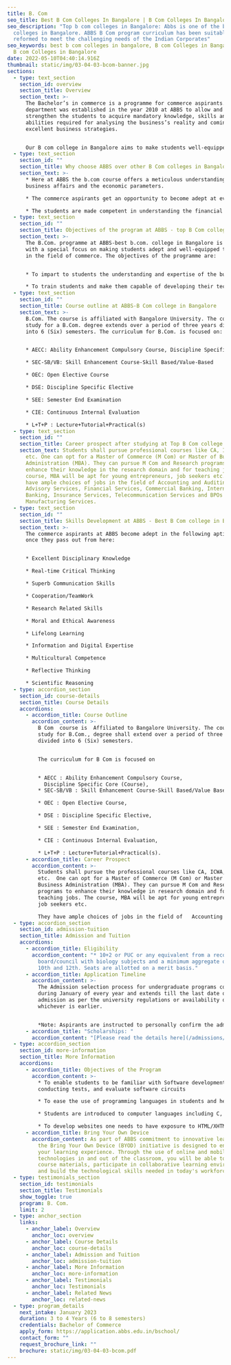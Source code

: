 ```yaml
---
title: B. Com
seo_title: Best B Com Colleges In Bangalore | B Com Colleges In Bangalore
seo_description: "Top b com colleges in Bangalore: Abbs is one of the best b com
  colleges in Bangalore. ABBS B Com program curriculum has been suitably
  reformed to meet the challenging needs of the Indian Corporates"
seo_keywords: best b com colleges in bangalore, B com Colleges in Bangalore, Top
  B com Colleges in Bangalore
date: 2022-05-10T04:40:14.916Z
thumbnail: static/img/03-04-03-bcom-banner.jpg
sections:
  - type: text_section
    section_id: overview
    section_title: Overview
    section_text: >-
      The Bachelor’s in commerce is a programme for commerce aspirants. This
      department was established in the year 2010 at ABBS to allow and
      strengthen the students to acquire mandatory knowledge, skills and
      abilities required for analysing the business’s reality and coming up with
      excellent business strategies.


      Our B com college in Bangalore aims to make students well-equipped with conceptual and practical knowledge of commerce and the business world. The students here are made ready to face challenges when they are hired by organizations and prove themselves deserving professionals. The course is structured in a way to help the students develop their entrepreneurial mindset and skills.
  - type: text_section
    section_id: ""
    section_title: Why choose ABBS over other B Com colleges in Bangalore
    section_text: >-
      * Here at ABBS the b.com course offers a meticulous understanding of
      business affairs and the economic parameters.

      * The commerce aspirants get an opportunity to become adept at evaluating numerous systems, policy guidelines and methods required to manage an ever-changing organization’s environment. 

      * The students are made competent in understanding the financial system, the country’s constituents, the foundation on which business operates, inter-linkages and government compliance guidelines along with a meticulous understanding of commerce and business management.
  - type: text_section
    section_id: ""
    section_title: Objectives of the program at ABBS - top B Com college in Bangalore
    section_text: >-
      The B.Com. programme at ABBS-best b.com. college in Bangalore is designed
      with a special focus on making students adept and well-equipped to serve
      in the field of commerce. The objectives of the programme are:


      * To impart to students the understanding and expertise of the business world and its strategies. We endeavour to make each student competent with the practical skills and problem-solving approach concerned with business matters.

      * To train students and make them capable of developing their technical skills so that big organizations are always ready to hire them for a good position. The course is designed to allow students to upskill and reskill their learning ability even in the future.
  - type: text_section
    section_id: ""
    section_title: Course outline at ABBS-B Com college in Bangalore
    section_text: >-
      B.Com. The course is affiliated with Bangalore University. The course of
      study for a B.Com. degree extends over a period of three years divided
      into 6 (Six) semesters. The curriculum for B.Com. is focused on: 


      * AECC: Ability Enhancement Compulsory Course, Discipline Specific Core (Course)

      * SEC-SB/VB: Skill Enhancement Course-Skill Based/Value-Based

      * OEC: Open Elective Course 

      * DSE: Discipline Specific Elective 

      * SEE: Semester End Examination 

      * CIE: Continuous Internal Evaluation

      * L+T+P : Lecture+Tutorial+Practical(s)
  - type: text_section
    section_id: ""
    section_title: Career prospect after studying at Top B Com college in Bangalore
    section_text: Students shall pursue professional courses like CA, ICWA, CS, CMA
      etc. One can opt for a Master of Commerce (M Com) or Master of Business
      Administration (MBA). They can pursue M Com and Research programs to
      enhance their knowledge in the research domain and for teaching jobs. The
      course, MBA will be apt for young entrepreneurs, job seekers etc. They
      have ample choices of jobs in the field of Accounting and Auditing, Tax
      Advisory Services, Financial Services, Commercial Banking, International
      Banking, Insurance Services, Telecommunication Services and BPOs and
      Manufacturing Services.
  - type: text_section
    section_id: ""
    section_title: Skills Development at ABBS - Best B Com college in Bangalore
    section_text: >-
      The commerce aspirants at ABBS become adept in the following aptitudes
      once they pass out from here: 


      * Excellent Disciplinary Knowledge 

      * Real-time Critical Thinking 

      * Superb Communication Skills 

      * Cooperation/TeamWork 

      * Research Related Skills 

      * Moral and Ethical Awareness 

      * Lifelong Learning 

      * Information and Digital Expertise 

      * Multicultural Competence 

      * Reflective Thinking 

      * Scientific Reasoning
  - type: accordion_section
    section_id: course-details
    section_title: Course Details
    accordions:
      - accordion_title: Course Outline
        accordion_content: >-
          B Com  course is  Affiliated to Bangalore University. The course of
          study for B.Com., degree shall extend over a period of three years
          divided into 6 (Six) semesters.


          The curriculum for B Com is focused on 


          * AECC : Ability Enhancement Compulsory Course,
            Discipline Specific Core (Course), 
          * SEC-SB/VB : Skill Enhancement Course-Skill Based/Value Based, 

          * OEC : Open Elective Course, 

          * DSE : Discipline Specific Elective, 

          * SEE : Semester End Examination, 

          * CIE : Continuous Internal Evaluation, 

          * L+T+P : Lecture+Tutorial+Practical(s).
      - accordion_title: Career Prospect
        accordion_content: >-
          Students shall pursue the professional courses like CA, ICWA, CS, CMA
          etc.  One can opt for a Master of Commerce (M Com) or Master of
          Business Administration (MBA). They can pursue M Com and Research
          programs to enhance their knowledge in research domain and for
          teaching jobs. The course, MBA will be apt for young entrepreneurs,
          job seekers etc. 

          They have ample choices of jobs in the field of   Accounting and Auditing, Tax Advisory Services, Financial Services, Commercial Banking, International Banking, Insurance Services, Telecommunication Services and BPO's and Manufacturing Services.
  - type: accordion_section
    section_id: admission-tuition
    section_title: Admission and Tuition
    accordions:
      - accordion_title: Eligibility
        accordion_content: "* 10+2 or PUC or any equivalent from a recognized education
          board/council with biology subjects and a minimum aggregate of 40% in
          10th and 12th. Seats are allotted on a merit basis."
      - accordion_title: Application Timeline
        accordion_content: >-
          The Admission selection process for undergraduate programs commences
          during January of every year and extends till the last date of
          admission as per the university regulations or availability of seats,
          whichever is earlier.


          *Note: Aspirants are instructed to personally confirm the admission dates and timelines from the admissions office.*
      - accordion_title: "Scholarships: "
        accordion_content: "[Please read the details here](/admissions/fees-scholarships)"
  - type: accordion_section
    section_id: more-information
    section_title: More Information
    accordions:
      - accordion_title: Objectives of the Program
        accordion_content: >-
          * To enable students to be familiar with Software development,
          conducting tests, and evaluate software circuits 

          * To ease the use of programming languages in students and help them write code for software.  

          * Students are introduced to computer languages including C, C++, C#, Java, Python, etc. 

          * To develop websites one needs to have exposure to HTML/XHTML, CSS, PHP, JavaScript.
      - accordion_title: Bring Your Own Device
        accordion_content: As part of ABBS commitment to innovative learning strategies,
          the Bring Your Own Device (BYOD) initiative is designed to enhance
          your learning experience. Through the use of online and mobile
          technologies in and out of the classroom, you will be able to access
          course materials, participate in collaborative learning environments
          and build the technological skills needed in today's workforce.
  - type: testimonials_section
    section_id: testimonials
    section_title: Testimonials
    show_toggle: true
    program: B. Com.
    limit: 2
  - type: anchor_section
    links:
      - anchor_label: Overview
        anchor_loc: overview
      - anchor_label: Course Details
        anchor_loc: course-details
      - anchor_label: Admission and Tuition
        anchor_loc: admission-tuition
      - anchor_label: More Information
        anchor_loc: more-information
      - anchor_label: Testimonials
        anchor_loc: Testimonials
      - anchor_label: Related News
        anchor_loc: related-news
  - type: program_details
    next_intake: January 2023
    duration: 3 to 4 Years (6 to 8 semesters)
    credentials: Bachelor of Commerce
    apply_form: https://application.abbs.edu.in/bschool/
    contact_form: ""
    request_brochure_link: ""
    brochure: static/img/03-04-03-bcom.pdf
---
```

